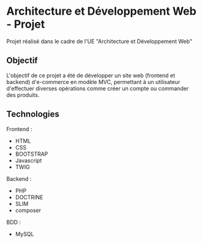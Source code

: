 # Architecture et Développement Web - Projet
Projet réalisé dans le cadre de l'UE "Architecture et Développement Web"

## Objectif
L'objectif de ce projet a été de développer un site web (frontend et backend) d'e-commerce en modèle MVC, 
permettant à un utilisateur d'effectuer diverses opérations comme créer un compte ou commander des produits.

## Technologies
Frontend :
* HTML
* CSS
* BOOTSTRAP
 * Javascript
 * TWIG
    
Backend :
* PHP
* DOCTRINE
 * SLIM
 * composer
    
BDD :
* MySQL
